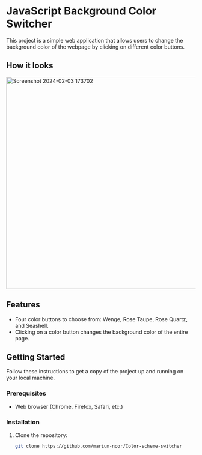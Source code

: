 # JavaScript Background Color Switcher

This project is a simple web application that allows users to change the background color of the webpage by clicking on different color buttons.

## How it looks

<img width="565" alt="Screenshot 2024-02-03 173702" src="https://github.com/marium-noor/Color-scheme-switcher/assets/145590434/bc971117-4dd6-4ded-b8bb-58ae19decc86">

## Features

- Four color buttons to choose from: Wenge, Rose Taupe, Rose Quartz, and Seashell.
- Clicking on a color button changes the background color of the entire page.

## Getting Started

Follow these instructions to get a copy of the project up and running on your local machine.

### Prerequisites

- Web browser (Chrome, Firefox, Safari, etc.)

### Installation

1. Clone the repository:

   ```bash
   git clone https://github.com/marium-noor/Color-scheme-switcher
